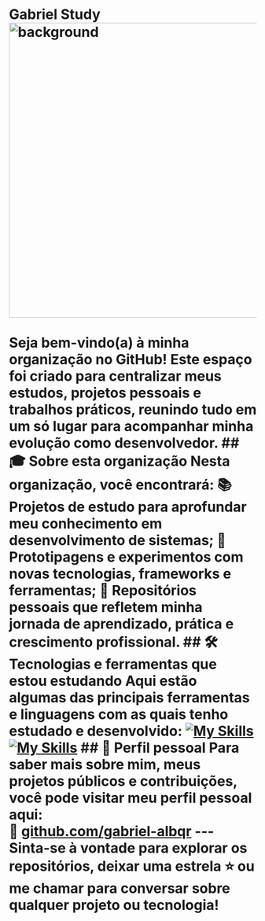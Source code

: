 # Gabriel Study <img width="600" alt="background" src="https://i.postimg.cc/zXHtYnpn/Chat-GPT-Image-21-de-jul-de-2025-21-11-30.png" /> <br/><br/> Seja bem-vindo(a) à minha organização no GitHub! Este espaço foi criado para centralizar meus estudos, projetos pessoais e trabalhos práticos, reunindo tudo em um só lugar para acompanhar minha evolução como desenvolvedor. ## 🎓 Sobre esta organização Nesta organização, você encontrará: 📚 **Projetos** de estudo para aprofundar meu conhecimento em desenvolvimento de sistemas; 🧪 **Prototipagens** e experimentos com novas tecnologias, frameworks e ferramentas; 🚀 **Repositórios** pessoais que refletem minha jornada de aprendizado, prática e crescimento profissional. ## 🛠️ Tecnologias e ferramentas que estou estudando Aqui estão algumas das principais ferramentas e linguagens com as quais tenho estudado e desenvolvido: [![My Skills](https://skillicons.dev/icons?i=python,django,flutter,docker)](https://skillicons.dev) [![My Skills](https://skillicons.dev/icons?i=mysql,git,github,figma,vscode,postman)](https://skillicons.dev) ## 👤 Perfil pessoal Para saber mais sobre mim, meus projetos públicos e contribuições, você pode visitar meu perfil pessoal aqui:<br/> 🔗 [github.com/gabriel-albqr](https://github.com/gabriel-albqr) --- Sinta-se à vontade para explorar os repositórios, deixar uma estrela ⭐ ou me chamar para conversar sobre qualquer projeto ou tecnologia!
